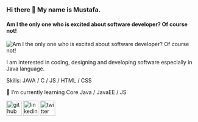 ### Hi there 👋 My name is Mustafa.
#### Am I the only one who is excited about software developer? Of course not!
![Am I the only one who is excited about software developer? Of course not!](https://previews.123rf.com/images/karpenkoilia/karpenkoilia1805/karpenkoilia180500027/102146167-vector-line-web-concept-for-programming-linear-web-banner-for-coding-.jpg)

I am interested in coding, designing and developing software especially in Java language. 

Skills: JAVA / C / JS / HTML / CSS

🌱 I’m currently learning Core Java / JavaEE / JS 

[<img src='https://cdn.jsdelivr.net/npm/simple-icons@3.0.1/icons/github.svg' alt='github' height='40'>](https://github.com/eemustafasahin)  [<img src='https://cdn.jsdelivr.net/npm/simple-icons@3.0.1/icons/linkedin.svg' alt='linkedin' height='40'>](https://www.linkedin.com/in/eemustafasahin/)  [<img src='https://cdn.jsdelivr.net/npm/simple-icons@3.0.1/icons/twitter.svg' alt='twitter' height='40'>](https://twitter.com/mustafashn14)  

 
